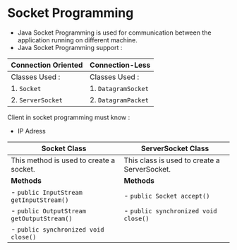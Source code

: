 # Socket Programming
- Java Socket Programming is used for communication between the application running on different machine.
- Java Socket Programming support :  
  
|  Connection Oriented | Connection-Less |
|-----------------------|-----------------|
| Classes Used : | Classes Used : |
| 1. ```Socket```  | 1. ```DatagramSocket``` |
| 2. ```ServerSocket```  | 2. ```DatagramPacket``` |

  Client in socket programming must know :
- IP Adress

|Socket Class|ServerSocket Class|        
|-|-|        
|This method is used to create a socket.|This class is used to create a ServerSocket.|        
|**Methods**|**Methods**|
|- ```public InputStream getInputStream()```|- ```public Socket accept()```|     
|- ```public OutputStream getOutputStream()```|- ```public synchronized void close()```|        
|- ```public synchronized void close()```||        


